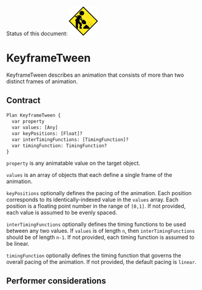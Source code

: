 Status of this document:
![](../../_assets/under-construction-flashing-barracade-animation.gif)

# KeyframeTween

KeyframeTween describes an animation that consists of more than two distinct frames of animation.

## Contract

```
Plan KeyframeTween {
  var property
  var values: [Any]
  var keyPositions: [Float]?
  var interTimingFunctions: [TimingFunction]?
  var timingFunction: TimingFunction?
}
```

`property` is any animatable value on the target object.

`values` is an array of objects that each define a single frame of the animation.

`keyPositions` optionally defines the pacing of the animation. Each position corresponds to its identically-indexed value in the `values` array. Each position is a floating point number in the range of `[0,1]`. If not provided, each value is assumed to be evenly spaced.

`interTimingFunctions` optionally defines the timing functions to be used between any two values. If `values` is of length `n`, then `interTimingFunctions` should be of length `n-1`. If not provided, each timing function is assumed to be linear.

`timingFunction` optionally defines the timing function that governs the overall pacing of the animation. If not provided, the default pacing is `linear`.

## Performer considerations
